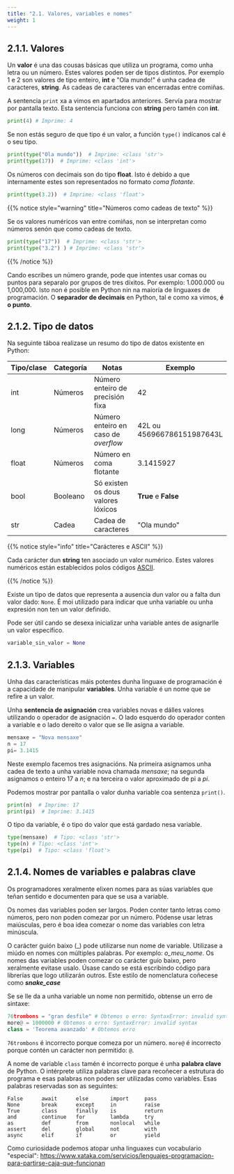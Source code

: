 ```yaml
---
title: "2.1. Valores, variables e nomes"
weight: 1
---
```


## 2.1.1. Valores

Un **valor** é una das cousas básicas que utiliza un programa, como unha letra ou un número. Estes valores poden ser de tipos distintos. Por exemplo 1 e 2 son valores de tipo enteiro, **int** e "Ola mundo!" é unha cadea de caracteres, **string**. As cadeas de caracteres van encerradas entre comiñas.

A sentencia `print` xa a vimos en apartados anteriores. Servía para mostrar por pantalla texto. Esta sentencia funciona con **string** pero tamén con **int**.

```python
print(4) # Imprime: 4
```

Se non estás seguro de que tipo é un valor, a función `type()` indícanos cal é o seu tipo.

```python
print(type("Ola mundo"))  # Imprime: <class 'str'>
print(type(17))  # Imprime: <class 'int'>
```

Os números con decimais son do tipo **float**. Isto é debido a que internamente estes son representados no formato *coma flotante*.

```python
print(type(3.2))  # Imprime: <class 'float'>
```

{{% notice style="warning" title="Números como cadeas de texto" %}}

Se os valores numéricos van entre comiñas, non se interpretan como números senón que como cadeas de texto.

```python
print(type("17"))  # Imprime: <class 'str'>
print(type("3.2") ) # Imprime: <class 'str'>
```

{{% /notice %}}

Cando escribes un número grande, pode que intentes usar comas ou puntos para separalo por grupos de tres díxitos. Por exemplo: 1.000.000 ou 1,000,000. Isto non é posible en Python nin na maioría de linguaxes de programación. O **separador de decimais** en Python, tal e como xa vimos, **é o punto**.

## 2.1.2. Tipo de datos

Na seguinte táboa realizase un resumo do tipo de datos existente en Python:

| Tipo/clase | Categoría | Notas | Exemplo |
| --- | --- | --- | --- |
| int | Números | Número enteiro de precisión fixa | 42 |
| long | Números | Número enteiro en caso de *overflow* | 42L ou 456966786151987643L |
| float | Números | Número en coma flotante |  3.1415927 |
| bool | Booleano | Só existen os dous valores lóxicos  | **True** e **False** |
| str | Cadea | Cadea de caracteres | "Ola mundo" |

{{% notice style="info" title="Carácteres e ASCII" %}}

Cada carácter dun **string** ten asociado un valor numérico. Estes valores numéricos están establecidos polos códigos [ASCII](https://es.wikipedia.org/wiki/ASCII).

{{% /notice %}}

Existe un tipo de datos que representa a ausencia dun valor ou a falta dun valor dado: `None`. É moi utilizado para indicar que unha variable ou unha expresión non ten un valor definido.

Pode ser útil cando se desexa inicializar unha variable antes de asignarlle un valor específico.

```python
variable_sin_valor = None
```

## 2.1.3. Variables

Unha das características máis potentes dunha linguaxe de programación é a capacidade de manipular **variables**. Unha variable é un nome que se refire a un valor.

Unha **sentencia de asignación** crea variables novas e dálles valores utilizando o operador de asignación `=`. O lado esquerdo do operador conten a variable e o lado dereito o valor que se lle asigna a variable.

```python
mensaxe = "Nova mensaxe"
n = 17
pi= 3.1415
```

Neste exemplo facemos tres asignacións. Na primeira asignamos unha cadea de texto a unha variable nova chamada *mensaxe*; na segunda asignamos o enteiro 17 a *n*; e na terceira o valor aproximado de pi a *pi*.

Podemos mostrar por pantalla o valor dunha variable coa sentenza `print()`.

```python
print(n)  # Imprime: 17
print(pi)  # Imprime: 3.1415
```

O tipo da variable, é o tipo do valor que está gardado nesa variable.

```python
type(mensaxe)  # Tipo: <class 'str'>
type(n) # Tipo: <class 'int'>
type(pi)  # Tipo: <class 'float'>
```

## 2.1.4. Nomes de variables e palabras clave

Os programadores xeralmente elixen nomes para as súas variables que teñan sentido e documenten para que se usa a variable.

Os nomes das variables poden ser largos. Poden conter tanto letras como números, pero non poden comezar por un número. Pódense usar letras maiúsculas, pero é boa idea comezar o nome das variables con letra minúscula.

O carácter guión baixo (_) pode utilizarse nun nome de variable. Utilizase a miúdo en nomes con múltiples palabras. Por exemplo: *o_meu_nome*. Os nomes das variables poden comezar co carácter guío baixo, pero xeralmente evitase usalo. Úsase cando se está escribindo código para librerías que logo utilizarán outros. Este estilo de nomenclatura coñecese como ***snake_case***

Se se lle da a unha variable un nome non permitido, obtense un erro de sintaxe:

```python
76trombons = "gran desfile" # Obtemos o erro: SyntaxError: invalid syntax
more@ = 1000000 # Obtemos o erro: SyntaxError: invalid syntax
class = 'Teorema avanzado' # Obtemos erro
```

`76trombons` é incorrecto porque comeza por un número. `more@` é incorrecto porque contén un carácter non permitido: `@`.

A nome de variable `class` tamén é incorrecto porque é unha **palabra clave** de Python. O intérprete utiliza palabras clave para recoñecer a estrutura do programa e esas palabras non poden ser utilizadas como variables. Esas palabras reservadas son as seguintes:

```
False      await      else       import     pass
None       break      except     in         raise
True       class      finally    is         return
and        continue   for        lambda     try
as         def        from       nonlocal   while
assert     del        global     not        with
async      elif       if         or         yield
```

Como curiosidade podemos atopar unha linguaxes cun vocabulario "especial": https://www.xataka.com/servicios/lenguajes-programacion-para-partirse-caja-que-funcionan